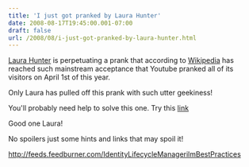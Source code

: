 ```yaml
---
title: 'I just got pranked by Laura Hunter'
date: 2008-08-17T19:45:00.001-07:00
draft: false
url: /2008/08/i-just-got-pranked-by-laura-hunter.html
---
```


[Laura Hunter](http://www.shutuplaura.com/journal/2008/8/16/if-you-get-the-joke-you-will-be-joining-me-in-laughing-until.html) is perpetuating a prank that according to [Wikipedia](http://en.wikipedia.org/wiki/Rickroll) has reached such mainstream acceptance that Youtube pranked all of its visitors on April 1st of this year.

Only Laura has pulled off this prank with such utter geekiness!

You'll probably need help to solve this one. Try this [link](http://morsecode.scphillips.com/jtranslator.html)

Good one Laura!

No spoilers just some hints and links that may spoil it!

http://feeds.feedburner.com/IdentityLifecycleManagerilmBestPractices